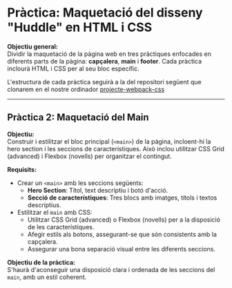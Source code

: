 # Pràctica: Maquetació del disseny "Huddle" en HTML i CSS

**Objectiu general:**  
Dividir la maquetació de la pàgina web en tres pràctiques enfocades en diferents parts de la pàgina: **capçalera**, **main** i **footer**. Cada pràctica inclourà HTML i CSS per al seu bloc específic.

L'estructura de cada pràctica seguirà a la del repositori següent que clonarem en el nostre ordinador
[projecte-webpack-css](https://github.com/HectorPascualIesCarlesVallbona/projecte-webpack-css/tree/main)

---

## **Pràctica 2: Maquetació del Main**

**Objectiu:**  
Construir i estilitzar el bloc principal (`<main>`) de la pàgina, incloent-hi la hero section i les seccions de característiques. Això inclou utilitzar CSS Grid (advanced) i Flexbox (novells) per organitzar el contingut.

**Requisits:**
- Crear un `<main>` amb les seccions següents:
  - **Hero Section**: Títol, text descriptiu i botó d'acció.
  - **Secció de característiques**: Tres blocs amb imatges, títols i textos descriptius.
- Estilitzar el `main` amb CSS:
  - Utilitzar CSS Grid (advanced) o Flexbox (novells) per a la disposició de les característiques.
  - Afegir estils als botons, assegurant-se que són consistents amb la capçalera.
  - Assegurar una bona separació visual entre les diferents seccions.

**Objectiu de la pràctica:**  
S'haurà d'aconseguir una disposició clara i ordenada de les seccions del `main`, amb un estil coherent.